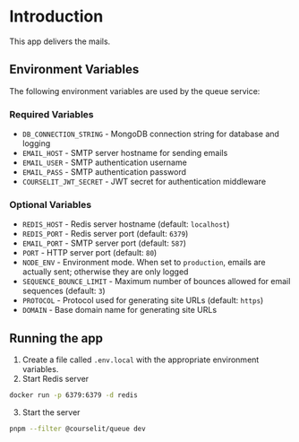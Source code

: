 # Introduction

This app delivers the mails.

## Environment Variables

The following environment variables are used by the queue service:

### Required Variables

- `DB_CONNECTION_STRING` - MongoDB connection string for database and logging
- `EMAIL_HOST` - SMTP server hostname for sending emails
- `EMAIL_USER` - SMTP authentication username
- `EMAIL_PASS` - SMTP authentication password
- `COURSELIT_JWT_SECRET` - JWT secret for authentication middleware

### Optional Variables

- `REDIS_HOST` - Redis server hostname (default: `localhost`)
- `REDIS_PORT` - Redis server port (default: `6379`)
- `EMAIL_PORT` - SMTP server port (default: `587`)
- `PORT` - HTTP server port (default: `80`)
- `NODE_ENV` - Environment mode. When set to `production`, emails are actually sent; otherwise they are only logged
- `SEQUENCE_BOUNCE_LIMIT` - Maximum number of bounces allowed for email sequences (default: `3`)
- `PROTOCOL` - Protocol used for generating site URLs (default: `https`)
- `DOMAIN` - Base domain name for generating site URLs

## Running the app

1. Create a file called `.env.local` with the appropriate environment variables.
2. Start Redis server

```sh
docker run -p 6379:6379 -d redis
```

3. Start the server

```sh
pnpm --filter @courselit/queue dev
```
